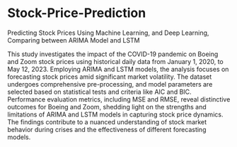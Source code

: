 # Stock-Price-Prediction
Predicting Stock Prices Using Machine Learning, and Deep Learning, Comparing between ARIMA Model and LSTM


This study investigates the impact of the COVID-19 pandemic on Boeing and Zoom stock prices using historical daily data from January 1, 2020, to May 12, 2023. Employing ARIMA and LSTM models, the analysis focuses on forecasting stock prices amid significant market volatility. The dataset undergoes comprehensive pre-processing, and model parameters are selected based on statistical tests and criteria like AIC and BIC. Performance evaluation metrics, including MSE and RMSE, reveal distinctive outcomes for Boeing and Zoom, shedding light on the strengths and limitations of ARIMA and LSTM models in capturing stock price dynamics. The findings contribute to a nuanced understanding of stock market behavior during crises and the effectiveness of different forecasting models.
